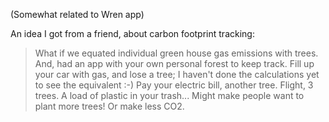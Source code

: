 (Somewhat related to Wren app)

An idea I got from a friend, about carbon footprint tracking:
>What if we equated individual green house gas emissions with trees. And, had an app with your own personal forest to keep track. Fill up your car with gas, and lose a tree; I haven't done the calculations yet to see the equivalent :-) Pay your electric bill, another tree. Flight, 3 trees. A load of plastic in your trash... Might make people want to plant more trees! Or make less CO2. 